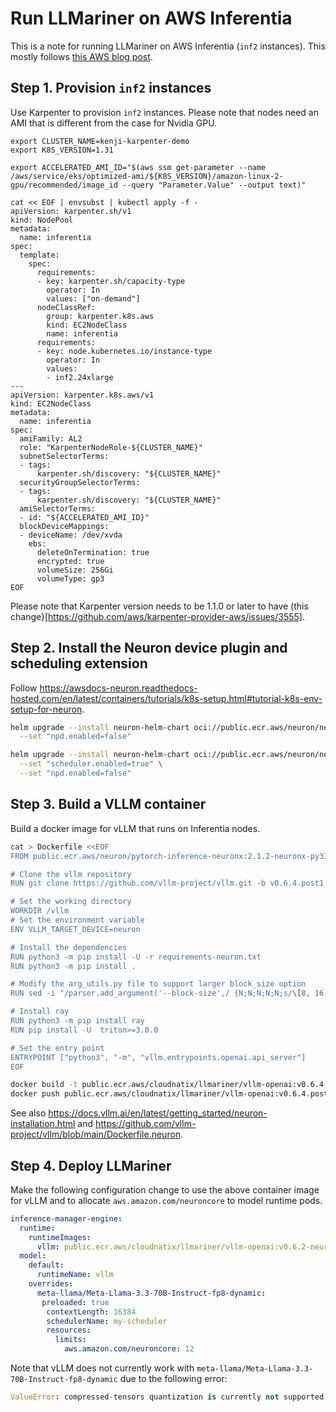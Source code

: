 # Run LLMariner on AWS Inferentia

This is a note for running LLMariner on AWS Inferentia (`inf2` instances). This mostly follows
[this AWS blog post](https://aws.amazon.com/blogs/machine-learning/deploy-meta-llama-3-1-8b-on-aws-inferentia-using-amazon-eks-and-vllm/).

## Step 1. Provision `inf2` instances

Use Karpenter to provision `inf2` instances. Please note that
nodes need an AMI that is different from the case for Nvidia GPU.

```
export CLUSTER_NAME=kenji-karpenter-demo
export K8S_VERSION=1.31

export ACCELERATED_AMI_ID="$(aws ssm get-parameter --name /aws/service/eks/optimized-ami/${K8S_VERSION}/amazon-linux-2-gpu/recommended/image_id --query "Parameter.Value" --output text)"

cat << EOF | envsubst | kubectl apply -f -
apiVersion: karpenter.sh/v1
kind: NodePool
metadata:
  name: inferentia
spec:
  template:
    spec:
      requirements:
      - key: karpenter.sh/capacity-type
        operator: In
        values: ["on-demand"]
      nodeClassRef:
        group: karpenter.k8s.aws
        kind: EC2NodeClass
        name: inferentia
      requirements:
      - key: node.kubernetes.io/instance-type
        operator: In
        values:
        - inf2.24xlarge
---
apiVersion: karpenter.k8s.aws/v1
kind: EC2NodeClass
metadata:
  name: inferentia
spec:
  amiFamily: AL2
  role: "KarpenterNodeRole-${CLUSTER_NAME}"
  subnetSelectorTerms:
  - tags:
      karpenter.sh/discovery: "${CLUSTER_NAME}"
  securityGroupSelectorTerms:
  - tags:
      karpenter.sh/discovery: "${CLUSTER_NAME}"
  amiSelectorTerms:
  - id: "${ACCELERATED_AMI_ID}"
  blockDeviceMappings:
  - deviceName: /dev/xvda
    ebs:
      deleteOnTermination: true
      encrypted: true
      volumeSize: 256Gi
      volumeType: gp3
EOF
```

Please note that Karpenter version needs to be 1.1.0 or later to have (this change}[https://github.com/aws/karpenter-provider-aws/issues/3555].

## Step 2. Install the Neuron device plugin and scheduling extension

Follow https://awsdocs-neuron.readthedocs-hosted.com/en/latest/containers/tutorials/k8s-setup.html#tutorial-k8s-env-setup-for-neuron.

```bash
helm upgrade --install neuron-helm-chart oci://public.ecr.aws/neuron/neuron-helm-chart \
  --set "npd.enabled=false"

helm upgrade --install neuron-helm-chart oci://public.ecr.aws/neuron/neuron-helm-chart \
  --set "scheduler.enabled=true" \
  --set "npd.enabled=false"
```

## Step 3. Build a VLLM container

Build a docker image for vLLM that runs on Inferentia nodes.

```bash
cat > Dockerfile <<EOF
FROM public.ecr.aws/neuron/pytorch-inference-neuronx:2.1.2-neuronx-py310-sdk2.20.0-ubuntu20.04

# Clone the vllm repository
RUN git clone https://github.com/vllm-project/vllm.git -b v0.6.4.post1

# Set the working directory
WORKDIR /vllm
# Set the environment variable
ENV VLLM_TARGET_DEVICE=neuron

# Install the dependencies
RUN python3 -m pip install -U -r requirements-neuron.txt
RUN python3 -m pip install .

# Modify the arg_utils.py file to support larger block_size option
RUN sed -i "/parser.add_argument('--block-size',/ {N;N;N;N;N;s/\[8, 16, 32\]/[8, 16, 32, 128, 256, 512, 1024, 2048, 4096, 8192]/}" vllm/engine/arg_utils.py

# Install ray
RUN python3 -m pip install ray
RUN pip install -U  triton>=3.0.0

# Set the entry point
ENTRYPOINT ["python3", "-m", "vllm.entrypoints.openai.api_server"]
EOF

docker build -t public.ecr.aws/cloudnatix/llmariner/vllm-openai:v0.6.4.post1-neuron .
docker push public.ecr.aws/cloudnatix/llmariner/vllm-openai:v0.6.4.post1-neuron
```

See also https://docs.vllm.ai/en/latest/getting_started/neuron-installation.html and
https://github.com/vllm-project/vllm/blob/main/Dockerfile.neuron.

## Step 4. Deploy LLMariner

Make the following configuration change to use the above container image for vLLM and
to allocate `aws.amazon.com/neuroncore` to model runtime pods.

```yaml
inference-manager-engine:
  runtime:
    runtimeImages:
      vllm: public.ecr.aws/cloudnatix/llmariner/vllm-openai:v0.6.2-neuron
  model:
    default:
      runtimeName: vllm
    overrides:
      meta-llama/Meta-Llama-3.3-70B-Instruct-fp8-dynamic:
       preloaded: true
        contextLength: 16384
        schedulerName: my-scheduler
        resources:
          limits:
            aws.amazon.com/neuroncore: 12
```

Note that vLLM does not currently work with `meta-llama/Meta-Llama-3.3-70B-Instruct-fp8-dynamic` due to the following error:

```python
ValueError: compressed-tensors quantization is currently not supported in Neuron Backend.
```
